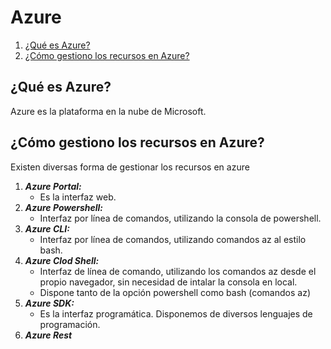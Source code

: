 # Azure  

1. [¿Qué es Azure?](#qué-es-Azure)
2. [¿Cómo gestiono los recursos en Azure?](#cómo-gestiono-los-recursos-en-Azure)

## ¿Qué es Azure?

Azure es la plataforma en la nube de Microsoft.

## ¿Cómo gestiono los recursos en Azure?

Existen diversas forma de gestionar los recursos en azure
1. ***Azure Portal:*** 
    - Es la interfaz web.
2. ***Azure Powershell:***
    - Interfaz por línea de comandos, utilizando la consola de powershell.
3. ***Azure CLI:*** 
    - Interfaz por línea de comandos, utilizando comandos az al estilo bash.
4. ***Azure Clod Shell:*** 
    - Interfaz de línea de comando, utilizando  los comandos az desde el propio navegador, sin necesidad de intalar la consola en local.
    - Dispone tanto de la opción powershell como bash (comandos az)
5. ***Azure SDK:***
    - Es la interfaz programática. Disponemos de diversos lenguajes de programación.
6. ***Azure Rest***
